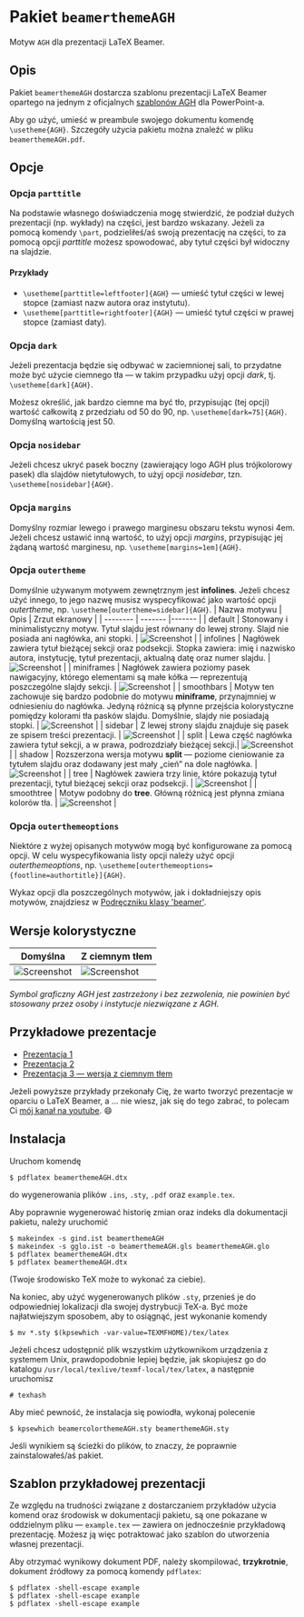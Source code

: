 # Pakiet `beamerthemeAGH`
Motyw `AGH` dla prezentacji LaTeX Beamer.
## Opis
Pakiet `beamerthemeAGH` dostarcza szablonu prezentacji LaTeX Beamer opartego na jednym z oficjalnych [szablonów AGH](http://www.agh.edu.pl/uczelnia/system-identyfikacji-wizualnej/szablon-prezentacji/) dla PowerPoint-a.

Aby go użyć, umieść w preambule swojego dokumentu komendę `\usetheme{AGH}`. Szczegóły użycia pakietu można znaleźć w pliku `beamerthemeAGH.pdf`.
## Opcje
### Opcja `parttitle`
Na podstawie własnego doświadczenia mogę stwierdzić, że podział dużych prezentacji (np. wykłady) na części, jest bardzo wskazany. Jeżeli za pomocą komendy `\part`, podzieliłeś/aś swoją prezentację na części, to za pomocą opcji _parttitle_ możesz spowodować, aby tytuł części był widoczny na slajdzie.
#### Przykłady
- `\usetheme[parttitle=leftfooter]{AGH}` — umieść tytuł części w lewej stopce (zamiast nazw autora oraz instytutu).
- `\usetheme[parttitle=rightfooter]{AGH}` — umieść tytuł części w prawej stopce (zamiast daty).
### Opcja `dark`
Jeżeli prezentacja będzie się odbywać w zaciemnionej sali, to przydatne może być użycie ciemnego tła — w takim przypadku użyj opcji _dark_, tj.  `\usetheme[dark]{AGH}`.

Możesz określić, jak bardzo ciemne ma być tło, przypisując (tej opcji) wartość całkowitą z przedziału od 50 do 90, np. `\usetheme[dark=75]{AGH}`. Domyślną wartością jest 50.
### Opcja `nosidebar`
Jeżeli chcesz ukryć pasek boczny (zawierający logo AGH plus trójkolorowy pasek) dla slajdów nietytułowych, to użyj opcji _nosidebar_, tzn.  `\usetheme[nosidebar]{AGH}`.
### Opcja `margins`
Domyślny rozmiar lewego i prawego marginesu obszaru tekstu wynosi 4em. Jeżeli chcesz ustawić inną wartość, to użyj opcji _margins_, przypisując jej żądaną wartość marginesu, np. `\usetheme[margins=1em]{AGH}`.
### Opcja `outertheme`
Domyślnie używanym motywem zewnętrznym jest **infolines**. Jeżeli chcesz użyć innego, to jego nazwę musisz wyspecyfikować jako wartość opcji _outertheme_, np.  `\usetheme[outertheme=sidebar]{AGH}`. 
| Nazwa motywu | Opis | Zrzut ekranowy |
| --------   | ------- |------- |
| default    | Stonowany i minimalistyczny motyw. Tytuł slajdu jest równany do lewej strony. Slajd nie posiada ani nagłówka, ani stopki. | ![Screenshot](https://www.icsr.agh.edu.pl/~polak/wms/beamer-AGH-default.png "Slajd") |
| infolines  | Nagłówek zawiera tytuł bieżącej sekcji oraz podsekcji. Stopka zawiera: imię i nazwisko autora, instytucję, tytuł prezentacji, aktualną datę oraz numer slajdu. | ![Screenshot](https://www.icsr.agh.edu.pl/~polak/wms/beamer-AGH-infolines.png "Slajd") |
| miniframes | Nagłówek zawiera poziomy pasek nawigacyjny, którego elementami są małe kółka — reprezentują poszczególne slajdy sekcji. | ![Screenshot](https://www.icsr.agh.edu.pl/~polak/wms/beamer-AGH-miniframes.png "Slajd") |
| smoothbars | Motyw ten zachowuje się bardzo podobnie do motywu **miniframe**, przynajmniej w odniesieniu do nagłówka. Jedyną różnicą są płynne przejścia kolorystyczne pomiędzy kolorami tła pasków slajdu.  Domyślnie, slajdy nie posiadają stopki. | ![Screenshot](https://www.icsr.agh.edu.pl/~polak/wms/beamer-AGH-smoothbars.png "Slajd") |
| sidebar    | Z lewej strony slajdu znajduje się pasek ze spisem treści prezentacji. | ![Screenshot](https://www.icsr.agh.edu.pl/~polak/wms/beamer-AGH-sidebar.png "Slajd") |
| split      | Lewa część nagłówka zawiera tytuł sekcji, a w prawa, podrozdziały bieżącej sekcji.| ![Screenshot](https://www.icsr.agh.edu.pl/~polak/wms/beamer-AGH-split.png "Slajd") |
| shadow     | Rozszerzona wersja motywu **split** — poziome cieniowanie za tytułem slajdu oraz dodawany jest mały „cień” na dole nagłówka. | ![Screenshot](https://www.icsr.agh.edu.pl/~polak/wms/beamer-AGH-shadow.png "Slajd") |
| tree       | Nagłówek zawiera trzy linie, które pokazują tytuł prezentacji, tytuł bieżącej sekcji oraz podsekcji. | ![Screenshot](https://www.icsr.agh.edu.pl/~polak/wms/beamer-AGH-tree.png "Slajd") |
| smoothtree | Motyw podobny do **tree**. Główną różnicą jest płynna zmiana kolorów tła. | ![Screenshot](https://www.icsr.agh.edu.pl/~polak/wms/beamer-AGH-smoothtree.png "Slajd") |
### Opcja `outerthemeoptions`
Niektóre z wyżej opisanych motywów mogą być konfigurowane za pomocą opcji. W celu wyspecyfikowania listy opcji należy użyć opcji _outerthemeoptions_, np.  `\usetheme[outerthemeoptions={footline=authortitle}]{AGH}`.

Wykaz opcji dla poszczególnych motywów, jak i dokładniejszy opis motywów, znajdziesz w [Podręczniku klasy 'beamer'](http://mirror.ctan.org//macros/latex/contrib/beamer/doc/beameruserguide.pdf).
## Wersje kolorystyczne
| Domyślna                                                                                 | Z ciemnym tłem                                                                                                |
| ---------------------------------------------------------------------------------------- | ------------------------------------------------------------------------------------------------------------- |
| ![Screenshot](http://www.icsr.agh.edu.pl/~polak/wms/beamer-AGH.big.png "Slajd tytułowy") | ![Screenshot](http://www.icsr.agh.edu.pl/~polak/wms/beamer-AGH-dark.big.png "Slajd tytułowy — wersja ciemna") |

_Symbol graficzny AGH jest zastrzeżony i bez zezwolenia, nie powinien być stosowany przez osoby i instytucje niezwiązane z AGH._
## Przykładowe prezentacje
- [Prezentacja 1](http://www.icsr.agh.edu.pl/~polak/beamer.pdf)
- [Prezentacja 2](http://www.icsr.agh.edu.pl/~polak/wms/beamer.pdf)
- [Prezentacja 3 — wersja z ciemnym tłem](http://www.icsr.agh.edu.pl/~polak/wms/latex/beamer-mozliwosci.pdf)

Jeżeli powyższe przykłady przekonały Cię, że warto tworzyć prezentacje w oparciu o LaTeX Beamer, a ... nie wiesz, jak się do tego zabrać, to polecam Ci [mój kanał na youtube](https://www.youtube.com/playlist?list=PLlOvf-mh5wJEzL2onjzBdenUpssbonmO5).  :smile:
## Instalacja
Uruchom komendę
```
$ pdflatex beamerthemeAGH.dtx
```
do wygenerowania plików `.ins`, `.sty`, `.pdf` oraz `example.tex`.

Aby poprawnie wygenerować historię zmian oraz indeks dla dokumentacji pakietu, należy uruchomić
```
$ makeindex -s gind.ist beamerthemeAGH
$ makeindex -s gglo.ist -o beamerthemeAGH.gls beamerthemeAGH.glo
$ pdflatex beamerthemeAGH.dtx
$ pdflatex beamerthemeAGH.dtx
```

(Twoje środowisko TeX może to wykonać za ciebie).

Na koniec, aby użyć wygenerowanych plików `.sty`, przenieś je do odpowiedniej lokalizacji dla swojej dystrybucji TeX-a. Być może najłatwiejszym sposobem, aby to osiągnąć, jest wykonanie komendy
```
$ mv *.sty $(kpsewhich -var-value=TEXMFHOME)/tex/latex
```
Jeżeli chcesz udostępnić plik wszystkim użytkownikom urządzenia z systemem Unix, prawdopodobnie lepiej będzie, jak skopiujesz go do katalogu `/usr/local/texlive/texmf-local/tex/latex`, a następnie uruchomisz
```
# texhash
```
Aby mieć pewność, że instalacja się powiodła, wykonaj polecenie
```
$ kpsewhich beamercolorthemeAGH.sty beamerthemeAGH.sty
```
Jeśli wynikiem są ścieżki do plików, to znaczy, że poprawnie zainstalowałeś/aś pakiet.
## Szablon przykładowej prezentacji
Ze względu na trudności związane z dostarczaniem przykładów użycia komend oraz środowisk w dokumentacji pakietu, są one pokazane w oddzielnym pliku — `example.tex` — zawiera on jednocześnie przykładową prezentację. Możesz ją więc potraktować jako szablon do utworzenia własnej prezentacji.

Aby otrzymać wynikowy dokument PDF, należy skompilować, **trzykrotnie**, dokument źródłowy za pomocą komendy `pdflatex`:
```
$ pdflatex -shell-escape example
$ pdflatex -shell-escape example
$ pdflatex -shell-escape example
```

